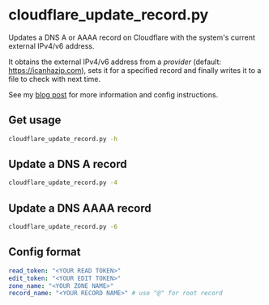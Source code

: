 # cloudflare_update_record.py

Updates a DNS A or AAAA record on Cloudflare with the system's current external IPv4/v6 address.

It obtains the external IPv4/v6 address from a *provider* (default: https://icanhazip.com), sets it for a specified record and finally writes it to a file to check with next time.

See my [blog post](https://valh.io/p/python-script-for-cloudflare-dns-record-updates-dyndns/) for more information and config instructions.

## Get usage

```bash
cloudflare_update_record.py -h
```

## Update a DNS A record

```bash
cloudflare_update_record.py -4
```

## Update a DNS AAAA record

```bash
cloudflare_update_record.py -6
```

## Config format

```yaml
read_token: "<YOUR READ TOKEN>"
edit_token: "<YOUR EDIT TOKEN>"
zone_name: "<YOUR ZONE NAME>"
record_name: "<YOUR RECORD NAME>" # use "@" for root record
```
